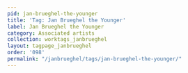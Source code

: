 ```yaml
---
pid: jan-brueghel-the-younger
title: 'Tag: Jan Brueghel the Younger'
label: Jan Brueghel the Younger
category: Associated artists
collection: worktags_janbrueghel
layout: tagpage_janbrueghel
order: '098'
permalink: "/janbrueghel/tags/jan-brueghel-the-younger/"
---
```

